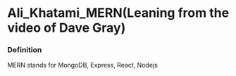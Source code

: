 # Ali_Khatami_MERN(Leaning from the video of Dave Gray)

### Definition

MERN stands for MongoDB, Express, React, Nodejs <br>



